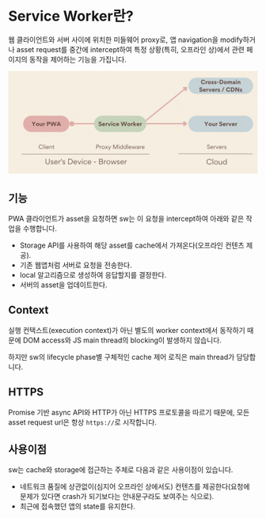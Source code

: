 # Service Worker란?

웹 클라이언트와 서버 사이에 위치한 미들웨어 proxy로, 앱 navigation을 modify하거나 asset request를 중간에 intercept하여 특정 상황(특히, 오프라인 상)에서 관련 페이지의 동작을 제어하는 기능을 가집니다.

<p align="center">
    <img src="../_images/pwa.png" alt="pwa" />
</p>

## 기능

PWA 클라이언트가 asset을 요청하면 sw는 이 요청을 intercept하여 아래와 같은 작업을 수행합니다.

- Storage API를 사용하여 해당 asset를 cache에서 가져온다(오프라인 컨텐츠 제공).
- 기존 웹앱처럼 서버로 요청을 전송한다.
- local 알고리즘으로 생성하여 응답할지를 결정한다.
- 서버의 asset을 업데이트한다.

## Context

실행 컨택스트(execution context)가 아닌 별도의 worker context에서 동작하기 때문에 DOM access와 JS main thread의 blocking이 발생하지 않습니다.

하지만 sw의 lifecycle phase별 구체적인 cache 제어 로직은 main thread가 담당합니다.

## HTTPS

Promise 기반 async API와 HTTP가 아닌 HTTPS 프로토콜을 따르기 때문에, 모든 asset request url은 항상 `https://`로 시작합니다.

## 사용이점

sw는 cache와 storage에 접근하는 주체로 다음과 같은 사용이점이 있습니다.

- 네트워크 품질에 상관없이(심지어 오프라인 상에서도) 컨텐츠를 제공한다(요청에 문제가 있다면 crash가 되기보다는 안내문구라도 보여주는 식으로).
- 최근에 접속했던 앱의 state를 유지한다.
